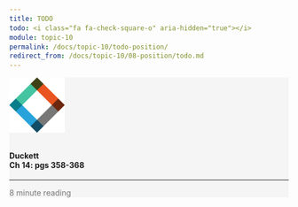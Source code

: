 ```yaml
---
title: TODO
todo: <i class="fa fa-check-square-o" aria-hidden="true"></i>
module: topic-10
permalink: /docs/topic-10/todo-position/
redirect_from: /docs/topic-10/08-position/todo.md
---
```


<div class="row text-center">
  <div class="col-lg-4">
    <div class="bs-component">
      <div class="list-group">
        <div class="list-group-item" style="background-color: #F5F5F5">
          <img src="../img/hw-icon-duckett.svg" style="max-height: 100px; margin: auto; margin-bottom: 10px;" />
          <h4 class="list-group-item-heading">Duckett<br />Ch 14: pgs 358-368</h4>
          <hr>
          <p class="list-group-item-text" style="color: #777;"><i class="fa fa-clock-o" aria-hidden="true"></i> 8 minute reading</p>
        </div>
      </div>
    </div>
  </div>
</div>
